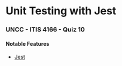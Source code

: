 # Unit Testing with Jest
### UNCC - ITIS 4166 - Quiz 10

#### Notable Features
- [Jest](https://jestjs.io/docs/en/getting-started.html)
